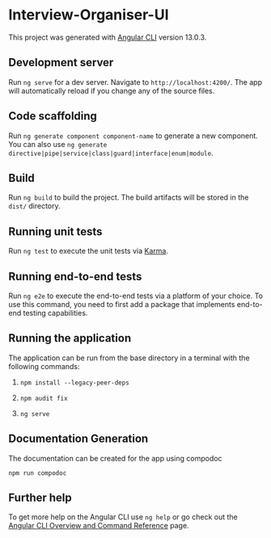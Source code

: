 # Interview-Organiser-UI

This project was generated with [Angular CLI](https://github.com/angular/angular-cli) version 13.0.3.

## Development server

Run `ng serve` for a dev server. Navigate to `http://localhost:4200/`. The app will automatically reload if you change any of the source files.

## Code scaffolding

Run `ng generate component component-name` to generate a new component. You can also use `ng generate directive|pipe|service|class|guard|interface|enum|module`.

## Build

Run `ng build` to build the project. The build artifacts will be stored in the `dist/` directory.

## Running unit tests

Run `ng test` to execute the unit tests via [Karma](https://karma-runner.github.io).

## Running end-to-end tests

Run `ng e2e` to execute the end-to-end tests via a platform of your choice. To use this command, you need to first add a package that implements end-to-end testing capabilities.

## Running the application

The application can be run from the base directory in a terminal with the following commands:

1. `npm install --legacy-peer-deps`

2. `npm audit fix`

3. `ng serve`

## Documentation Generation

The documentation can be created for the app using compodoc

`npm run compodoc`

## Further help

To get more help on the Angular CLI use `ng help` or go check out the [Angular CLI Overview and Command Reference](https://angular.io/cli) page.
